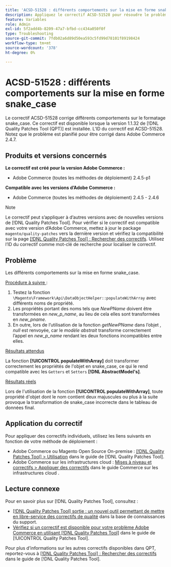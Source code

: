 ```yaml
---
title: 'ACSD-51528 : différents comportements sur la mise en forme snake_case'
description: Appliquez le correctif ACSD-51528 pour résoudre le problème Adobe Commerce où il existe différents comportements sur le formatage snake_case.
feature: Variables
role: Admin
exl-id: 5f2add4b-8209-47a7-bfbd-cc434a050f0f
type: Troubleshooting
source-git-commit: 7fdb02a6d89d50ea593c5fd99d78101f89198424
workflow-type: tm+mt
source-wordcount: '378'
ht-degree: 0%

---
```


# ACSD-51528 : différents comportements sur la mise en forme snake_case

Le correctif ACSD-51528 corrige différents comportements sur le formatage snake_case. Ce correctif est disponible lorsque la version 1.1.32 de [!DNL Quality Patches Tool (QPT)] est installée. L’ID du correctif est ACSD-51528. Notez que le problème est planifié pour être corrigé dans Adobe Commerce 2.4.7.

## Produits et versions concernés

**Le correctif est créé pour la version Adobe Commerce :**

* Adobe Commerce (toutes les méthodes de déploiement) 2.4.5-p1

**Compatible avec les versions d’Adobe Commerce :**

* Adobe Commerce (toutes les méthodes de déploiement) 2.4.5 - 2.4.6

>[!NOTE]
>
>Le correctif peut s’appliquer à d’autres versions avec de nouvelles versions de [!DNL Quality Patches Tool]. Pour vérifier si le correctif est compatible avec votre version d’Adobe Commerce, mettez à jour le package `magento/quality-patches` vers la dernière version et vérifiez la compatibilité sur la page [[!DNL Quality Patches Tool] : Rechercher des correctifs](https://experienceleague.adobe.com/tools/commerce-quality-patches/index.html?lang=fr). Utilisez l’ID du correctif comme mot-clé de recherche pour localiser le correctif.

## Problème

Les différents comportements sur la mise en forme snake_case.

<u>Procédure à suivre </u> :

1. Testez la fonction `\Magento\Framework\Api\DataObjectHelper::populateWithArray` avec différents noms de propriété.
1. Les propriétés portant des noms tels que *NewPName* doivent être transformées en *new_p_name*, au lieu de cela elles sont transformées en *new_pname*.
1. En outre, lors de l’utilisation de la fonction *getNewPName* dans l’objet , *null* est renvoyée, car le *modèle abstrait* transforme correctement l’appel en *new_p_name* rendant les deux fonctions incompatibles entre elles.

<u>Résultats attendus</u>

La fonction **[!UICONTROL populateWithArray]** doit transformer correctement les propriétés de l&#39;objet en snake_case, ce qui le rend compatible avec les `Getters` et `Setters` **[!DNL AbstractModel's]**.

<u>Résultats réels</u>

Lors de l&#39;utilisation de la fonction **[!UICONTROL populateWithArray]**, toute propriété d&#39;objet dont le nom contient deux majuscules ou plus à la suite provoque la transformation de snake_case incorrecte dans le tableau de données final.

## Application du correctif

Pour appliquer des correctifs individuels, utilisez les liens suivants en fonction de votre méthode de déploiement :

* Adobe Commerce ou Magento Open Source On-premise : [[!DNL Quality Patches Tool] > Utilisation](/help/tools/quality-patches-tool/usage.md) dans le guide de [!DNL Quality Patches Tool].
* Adobe Commerce sur les infrastructures cloud : [Mises à niveau et correctifs > Appliquer des correctifs](https://experienceleague.adobe.com/docs/commerce-cloud-service/user-guide/develop/upgrade/apply-patches.html?lang=fr) dans le guide Commerce sur les infrastructures cloud .

## Lecture connexe

Pour en savoir plus sur [!DNL Quality Patches Tool], consultez :

* [[!DNL Quality Patches Tool] sortie : un nouvel outil permettant de mettre en libre-service des correctifs de qualité](https://experienceleague.adobe.com/fr/docs/commerce-operations/tools/quality-patches-tool/quality-patches-tool-to-self-serve-quality-patches) dans la base de connaissances du support.
* [Vérifiez si un correctif est disponible pour votre problème Adobe Commerce en utilisant [!DNL Quality Patches Tool]](/help/tools/quality-patches-tool/patches-available-in-qpt/check-patch-for-magento-issue-with-magento-quality-patches.md) dans le guide de [!UICONTROL Quality Patches Tool].


Pour plus d’informations sur les autres correctifs disponibles dans QPT, reportez-vous à [[!DNL Quality Patches Tool] : Rechercher des correctifs](https://experienceleague.adobe.com/tools/commerce-quality-patches/index.html?lang=fr) dans le guide de [!DNL Quality Patches Tool].
